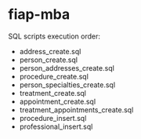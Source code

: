 # fiap-mba

SQL scripts execution order:

* address_create.sql
* person_create.sql
* person_addresses_create.sql
* procedure_create.sql
* person_specialties_create.sql
* treatment_create.sql
* appointment_create.sql
* treatment_appointments_create.sql
* procedure_insert.sql
* professional_insert.sql